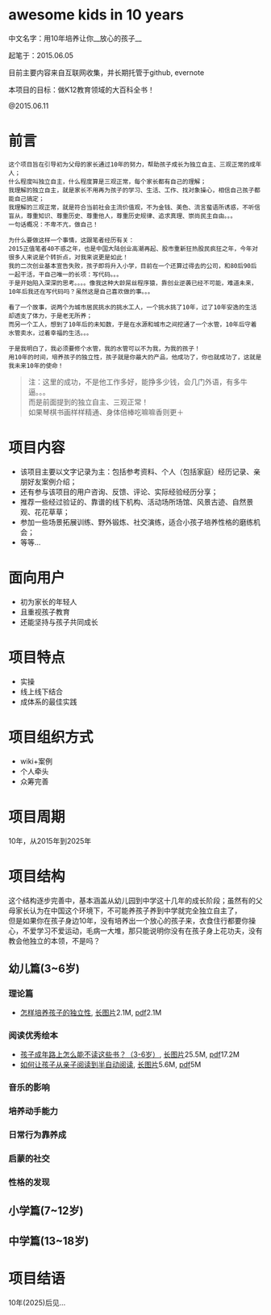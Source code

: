   awesome kids in 10 years
=============================

中文名字：用10年培养让你__放心的孩子__  

起笔于：2015.06.05  

目前主要内容来自互联网收集，并长期托管于github, evernote

本项目的目标：做K12教育领域的大百科全书！

@2015.06.11


# 前言

    这个项目旨在引导初为父母的家长通过10年的努力，帮助孩子成长为独立自主、三观正常的成年人；  
    什么程度叫独立自主，什么程度算是三观正常，每个家长都有自己的理解；  
    我理解的独立自主，就是家长不用再为孩子的学习、生活、工作、找对象操心，相信自己孩子都能自己搞定；  
    我理解的三观正常，就是符合当前社会主流价值观，不为金钱、美色、流言蜚语所诱惑，不听信盲从，尊重知识、尊重历史、尊重他人，尊重历史规律、追求真理、崇尚民主自由。。。  
    一句话概况：不卑不亢，做自己！  
    
    为什么要做这样一个事情，这跟笔者经历有关：  
    2015正值笔者40不惑之年，也是中国大陆创业高潮再起、股市重新狂热股民疯狂之年，今年对很多人来说是个转折点，对我来说更是如此！  
    我的二次创业基本宣告失败，孩子即将升入小学，目前在一个还算过得去的公司，和80后90后一起干活，干自己唯一的长项：写代码。。。  
    于是开始陷入深深的思考。。。。像我这种大龄屌丝程序猿，靠创业逆袭已经不可能，难道未来，10年后我还在写代码吗？虽然这是自己喜欢做的事。。。
    
    看了一个故事，说两个为城市居民挑水的挑水工人，一个挑水挑了10年，过了10年安逸的生活却透支了体力，于是老无所养；  
    而另一个工人，想到了10年后的未知数，于是在水源和城市之间挖通了一个水管，10年后守着水管卖水，过着幸福的生活。。。  
    
    于是我明白了，我必须要修个水管，我的水管可以不为我，为我的孩子！  
    用10年的时间，培养孩子的独立性，孩子就是你最大的产品，他成功了，你也就成功了，这就是我未来10年的使命！  
    
> 注：这里的成功，不是他工作多好，能挣多少钱，会几门外语，有多牛逼。。。  
  而是前面提到的独立自主、三观正常！  
  如果琴棋书画样样精通、身体倍棒吃嘛嘛香则更＋  
    
# 项目内容

* 该项目主要以文字记录为主：包括参考资料、个人（包括家庭）经历记录、亲朋好友案例介绍；
* 还有参与该项目的用户咨询、反馈、评论、实际经验经历分享；
* 推荐一些经过验证的、靠谱的线下机构、活动场所场馆、风景古迹、自然景观、花花草草；
* 参加一些场景拓展训练、野外锻炼、社交演练，适合小孩子培养性格的磨练机会；
* 等等...

# 面向用户

* 初为家长的年轻人
* 且重视孩子教育
* 还能坚持与孩子共同成长 

# 项目特点

* 实操
* 线上线下结合
* 成体系的最佳实践

# 项目组织方式

* wiki+案例
* 个人牵头
* 众筹完善

# 项目周期

  10年，从2015年到2025年


# 项目结构

  这个结构逐步完善中，基本涵盖从幼儿园到中学这十几年的成长阶段；虽然有的父母家长认为在中国这个环境下，不可能养孩子养到中学就完全独立自主了，  
  但是如果你在孩子身边10年，没有培养出一个放心的孩子来，衣食住行都要你操心，不爱学习不爱运动，毛病一大堆，那只能说明你没有在孩子身上花功夫，没有教会他独立的本领，不是吗？  
  
## 幼儿篇(3~6岁)

### 理论篇

* [怎样培养孩子的独立性](https://www.evernote.com/shard/s139/sh/194a0ca1-e7e4-4e2b-adf7-75d34b7bb815/21376515a87b52bfe08cd78a2feab744), [长图片](images/2015-06-11_00-45-05.png)2.1M, [pdf](pdfs/how-to-make-kids-independent.pdf)2.1M


### 阅读优秀绘本

* [孩子成年路上怎么能不读这些书？（3-6岁）](https://www.evernote.com/shard/s139/sh/034b9e67-b64f-4b72-a570-3f19c73c3d20/c390782227dba0ade18effd27a4aa524), [长图片](images/2015-06-11_00-48-19.png)25.5M, [pdf](pdfs/books-for-3-6-kids.pdf)17.2M     
* [如何让孩子从亲子阅读到半自动阅读](https://www.evernote.com/shard/s139/sh/a434c34e-1845-4bff-b1ee-1573a2a51c6a/943b8701b5b0305607097882e6ce9670), [长图片](images/2015-06-11_00-50-31.png)5.6M, [pdf](pdfs/parent-child-reading-to-by-himself.pdf)5M


### 音乐的影响


### 培养动手能力


### 日常行为靠养成


### 启蒙的社交


### 性格的发现



## 小学篇(7~12岁)



## 中学篇(13~18岁)



# 项目结语

  10年(2025)后见...

